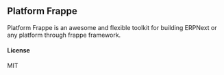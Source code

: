 ## Platform Frappe

Platform Frappe is an awesome and flexible toolkit for building ERPNext or any platform through frappe framework.

#### License

MIT